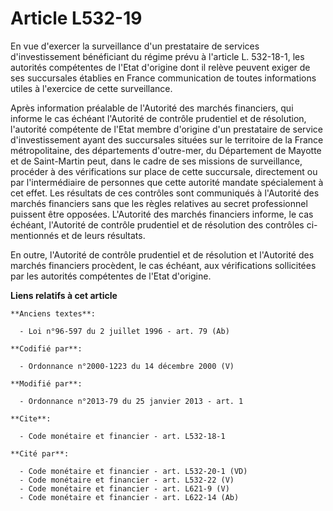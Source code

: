 # Article L532-19

En vue d'exercer la surveillance d'un prestataire de services d'investissement bénéficiant du régime prévu à l'article L.
532-18-1, les autorités compétentes de l'Etat d'origine dont il relève peuvent exiger de ses succursales établies en France
communication de toutes informations utiles à l'exercice de cette surveillance. 

Après information préalable de l'Autorité des marchés financiers, qui informe le cas échéant l'Autorité de contrôle
prudentiel et de résolution, l'autorité compétente de l'Etat membre d'origine d'un prestataire de service d'investissement
ayant des succursales situées sur le territoire de la France métropolitaine, des départements d'outre-mer, du Département de
Mayotte et de Saint-Martin peut, dans le cadre de ses missions de surveillance, procéder à des vérifications sur place de
cette succursale, directement ou par l'intermédiaire de personnes que cette autorité mandate spécialement à cet effet. Les
résultats de ces contrôles sont communiqués à l'Autorité des marchés financiers sans que les règles relatives au secret
professionnel puissent être opposées. L'Autorité des marchés financiers informe, le cas échéant, l'Autorité de contrôle
prudentiel et de résolution des contrôles ci-mentionnés et de leurs résultats. 

En outre, l'Autorité de contrôle prudentiel et de résolution et l'Autorité des marchés financiers procèdent, le cas échéant,
aux vérifications sollicitées par les autorités compétentes de l'Etat d'origine.

**Liens relatifs à cet article**

	**Anciens textes**:

	  - Loi n°96-597 du 2 juillet 1996 - art. 79 (Ab)

	**Codifié par**:

	  - Ordonnance n°2000-1223 du 14 décembre 2000 (V)

	**Modifié par**:

	  - Ordonnance n°2013-79 du 25 janvier 2013 - art. 1

	**Cite**:

	  - Code monétaire et financier - art. L532-18-1

	**Cité par**:

	  - Code monétaire et financier - art. L532-20-1 (VD)
	  - Code monétaire et financier - art. L532-22 (V)
	  - Code monétaire et financier - art. L621-9 (V)
	  - Code monétaire et financier - art. L622-14 (Ab)
